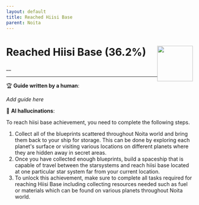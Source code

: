 ```yaml
---
layout: default
title: Reached Hiisi Base
parent: Noita
---
```


# Reached Hiisi Base (36.2%) <img style="float: right;" src="https://cdn.cloudflare.steamstatic.com/steamcommunity/public/images/apps/881100/c219c3651fcf6dd48c3db6fbbbbd18a39c397697.jpg" width="96" height="96">

__

***

:trophy: **Guide written by a human**:

_Add guide here_

:robot: **AI hallucinations**:

To reach hiisi base achievement, you need to complete the following steps. 
1) Collect all of the blueprints scattered throughout Noita world and bring them back to your ship for storage. This can be done by exploring each planet's surface or visiting various locations on different planets where they are hidden away in secret areas.
2) Once you have collected enough blueprints, build a spaceship that is capable of travel between the starsystems and reach hiisi base located at one particular star system far from your current location. 
3) To unlock this achievement, make sure to complete all tasks required for reaching Hiisi Base including collecting resources needed such as fuel or materials which can be found on various planets throughout Noita world.
